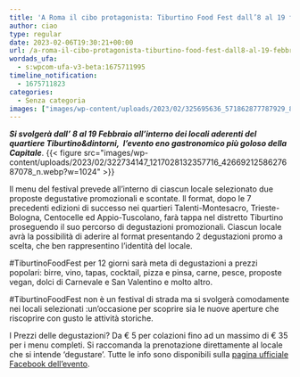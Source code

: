 ```yaml
---
title: 'A Roma il cibo protagonista: Tiburtino Food Fest dall’8 al 19 febbraio'
author: ciao
type: regular
date: 2023-02-06T19:30:21+00:00
url: /a-roma-il-cibo-protagonista-tiburtino-food-fest-dall8-al-19-febbraio/
wordads_ufa:
  - s:wpcom-ufa-v3-beta:1675711995
timeline_notification:
  - 1675711823
categories:
  - Senza categoria
images: ["images/wp-content/uploads/2023/02/325695636_571862877787929_8530645849939839518_n.webp"]
---
```

**_Si svolgerà dall&#8217; 8 al 19 Febbraio all&#8217;interno dei locali aderenti del quartiere Tiburtino&dintorni,  l&#8217;evento eno gastronomico più goloso della Capitale_**. 
{{< figure src="images/wp-content/uploads/2023/02/322734147_1217028132357716_4266921258627687078_n.webp?w=1024" >}}
 

Il menu del festival prevede all&#8217;interno di ciascun locale selezionato due proposte degustative promozionali e scontate. ll format, dopo le 7 precedenti edizioni di successo nei quartieri Talenti-Montesacro, Trieste- Bologna, Centocelle ed Appio-Tuscolano, farà tappa nel distretto Tiburtino proseguendo il suo percorso di degustazioni promozionali. Ciascun locale avrà la possibilità di aderire al format presentando 2 degustazioni promo a scelta, che ben rappresentino l&#8217;identità del locale.

#TiburtinoFoodFest per 12 giorni sarà meta di degustazioni a prezzi popolari: birre, vino, tapas, cocktail, pizza e pinsa, carne, pesce, proposte vegan, dolci di Carnevale e San Valentino e molto altro.

#TiburtinoFoodFest non è un festival di strada ma si svolgerà comodamente nei locali selezionati :un&#8217;occasione per scoprire sia le nuove aperture che riscoprire con gusto le attività storiche.

I Prezzi delle degustazioni? Da € 5 per colazioni fino ad un massimo di € 35 per i menu completi. Si raccomanda la prenotazione direttamente al locale che si intende &#8216;degustare&#8217;. Tutte le info sono disponibili sulla <a href="https://www.facebook.com/ciaksicucina" target="_blank" rel="noreferrer noopener">pagina ufficiale Facebook dell&#8217;evento</a>.
